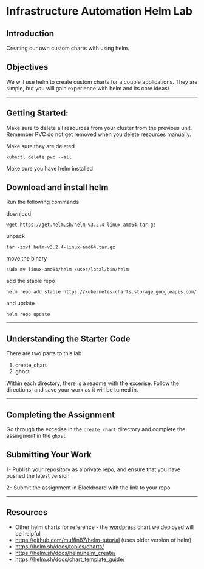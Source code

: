 # Infrastructure Automation Helm Lab

## Introduction

Creating our own custom charts with using helm.


## Objectives

We will use helm to create custom charts for a couple applications. They are simple, but you will gain experience with helm and its core ideas/

---
## Getting Started:


Make sure to delete all resources from your cluster from the previous unit. Remember PVC do not get removed when you delete resources manually.

Make sure they are deleted
```
kubectl delete pvc --all
```



Make sure you have helm installed


## Download and install helm

Run the following commands


download
```
wget https://get.helm.sh/helm-v3.2.4-linux-amd64.tar.gz
```
unpack
```
tar -zxvf helm-v3.2.4-linux-amd64.tar.gz 
```
move the binary
```
sudo mv linux-amd64/helm /user/local/bin/helm
```

add the stable repo
```
helm repo add stable https://kubernetes-charts.storage.googleapis.com/
```
and update

```
helm repo update
```


---

## Understanding the Starter Code
There are two parts to this lab
1. create_chart
2. ghost


Within each directory, there is a readme with the excerise. Follow the directions, and save your work as it will be turned in.


---

## Completing the Assignment

Go through the excerise in the `create_chart` directory and complete the assingment in the `ghost`


## Submitting Your Work

1-  Publish your repository as a private repo, and ensure that you have pushed the latest version

2-  Submit the assignment in Blackboard with the link to your repo



---
## Resources

- Other helm charts for reference - the [wordpress](https://github.com/bitnami/charts/tree/master/bitnami/wordpress) chart we deployed will be helpful
- https://github.com/muffin87/helm-tutorial (uses older version of helm)
- https://helm.sh/docs/topics/charts/
- https://helm.sh/docs/helm/helm_create/
- https://helm.sh/docs/chart_template_guide/
